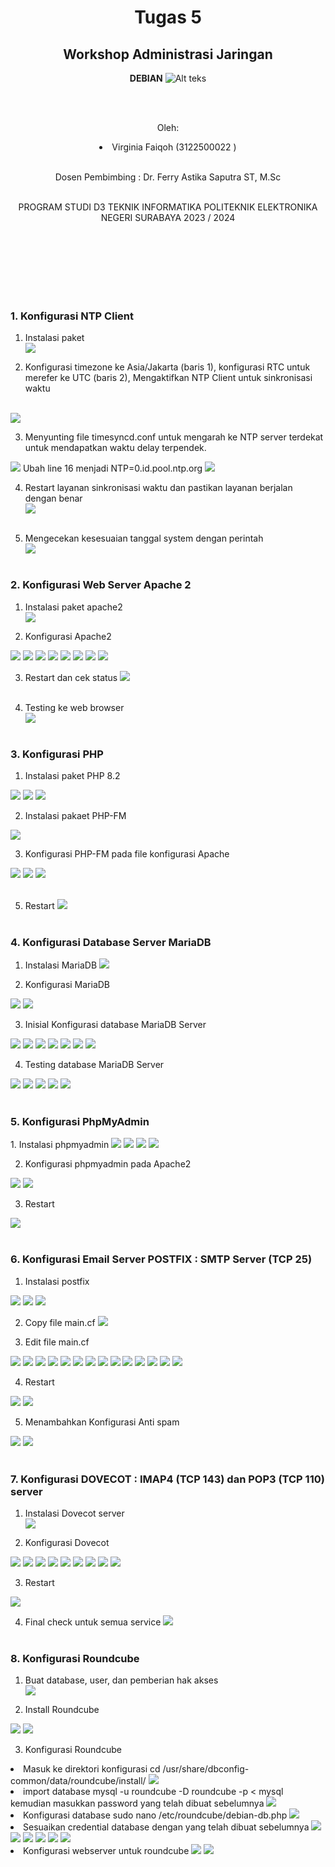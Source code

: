 <div align="center">
  <h1>Tugas 5 </h1>
 <h2>  Workshop Administrasi Jaringan</h2>
<strong>DEBIAN</strong>

<img src="Logo_PENS.png" alt="Alt teks">

<br><br>

<p>Oleh:</p>
<li>Virginia Faiqoh (3122500022 )</li>


<br>

<p>  Dosen Pembimbing     :  Dr. Ferry Astika Saputra ST, M.Sc</p>

<br>
PROGRAM STUDI D3 TEKNIK INFORMATIKA
POLITEKNIK ELEKTRONIKA NEGERI 
SURABAYA
2023 / 2024



</div>



<br><br><br><br><br><br>


<div>

  <h3>1. Konfigurasi NTP Client</h3>

  1. Instalasi paket <br>
  <img src="gbr1.png"> <br>

  2.  Konfigurasi timezone ke Asia/Jakarta (baris 1),  konfigurasi RTC untuk merefer ke UTC (baris 2), Mengaktifkan NTP Client untuk sinkronisasi waktu
  <br>
  <img src="gbr2.png"> <br>
  
  3. Menyunting file timesyncd.conf untuk mengarah ke NTP server terdekat untuk mendapatkan waktu delay terpendek. <br>
  <img src="gbr3.png">
  Ubah line 16 menjadi NTP=0.id.pool.ntp.org 
  <img src="gbr4.png"> <br>
  
  4. Restart layanan sinkronisasi waktu dan pastikan layanan berjalan dengan benar <br>
  <img src="gbr5.png"> <br><br>
 
  5. Mengecekan kesesuaian tanggal system dengan perintah <br>
  <img src="gbr6.png"><br><br>

  <h3>2. Konfigurasi Web Server Apache 2</h3>

  1. Instalasi paket apache2 <br>
  <img src="gbr7.png"> <br>

  2. Konfigurasi Apache2
  <img src="gbr8.png">
  <img src="gbr9.png">
  <img src="gbr10.png">
  <img src="gbr11.png">
  <img src="gbr12.png">
  <img src="gbr13.png">
  <img src="gbr14.png">
  <img src="gbr15.png"> <br>

  3. Restart dan cek status
  <img src="gbr16.png"> <br><br>

  3. Testing ke web browser <br>
  <img src="gbr17.png"> <br><br>
  
  <h3>3. Konfigurasi PHP</h3>

  1. Instalasi paket PHP 8.2 <br>
  <img src="gbr18.png"> 
  <img src="gbr19.png">
  <img src="gbr20.png"><br>

  2. Instalasi pakaet PHP-FM
  <img src="gbr21.png">

  3. Konfigurasi PHP-FM pada file konfigurasi Apache <br>
  <img src="gbr22.png"> 
  <img src="gbr23.png">
  <img src="gbr24.png"><br><br>
  
  5. Restart
  <img src="gbr25.png"><br><br>

  <h3>4. Konfigurasi Database Server MariaDB</h3>

  1. Instalasi MariaDB
  <img src="gbr26.png"> <br>

  2. Konfigurasi MariaDB 
  <img src="gbr27.png"> 
  <img src="gbr28.png"><br>
  
  3. Inisial Konfigurasi database MariaDB Server
   <img src="gbr29.png">  
   <img src="gbr30.png"> 
   <img src="gbr31.png"> 
   <img src="gbr32.png">
   <img src="gbr33.png">
   <img src="gbr34.png">
   <img src="gbr35.png"> <br>
   
  4. Testing database MariaDB Server
   <img src="gbr36.png"> 
   <img src="gbr37.png">
   <img src="gbr38.png">
   <img src="gbr39.png">
   <img src="gbr40.png"> <br><br>

  <h3>5. Konfigurasi PhpMyAdmin</h3>
  1. Instalasi phpmyadmin
   <img src="gbr41.png"> 
   <img src="gbr42.png">
   <img src="gbr43.png">
   <img src="gbr44.png"><br>

  2. Konfigurasi phpmyadmin pada Apache2 
   <img src="gbr45.png">
   <img src="gbr46.png"> <br>
  
  3. Restart
   <img src="gbr47.png">
    <br><br>  

  <h3>6. Konfigurasi Email Server POSTFIX : SMTP Server (TCP 25)</h3>

  1. Instalasi postfix
  <img src="gbr48.png">
  <img src="gbr49.png">
  <img src="gbr50.png"> <br>

  2. Copy file main.cf
  <img src="gbr51.png"> <br>

  3. Edit file main.cf 
  <img src="gbr52.png"> 
  <img src="gbr53.png">
  <img src="gbr54.png">
  <img src="gbr55.png">
  <img src="gbr56.png">
  <img src="gbr57.png">
  <img src="gbr58.png">
  <img src="gbr59.png">
  <img src="gbr60.png">
  <img src="gbr61.png">
  <img src="gbr62.png">
  <img src="gbr63.png">
  <img src="gbr64.png">
  <img src="gbr65.png"><br>

  4. Restart
  <img src="gbr66.png">
  <img src="gbr67.png"> <br>
  
  5. Menambahkan Konfigurasi Anti spam 
  <img src="gbr68.png"> 
  <img src="gbr69.png"><br><br>

  <h3>7. Konfigurasi DOVECOT : IMAP4 (TCP 143) dan POP3 (TCP 110) server </h3>

  1. Instalasi Dovecot server <br>
  <img src="gbr70.png"> <br>

  2. Konfigurasi Dovecot
  <img src="gbr71.png">
  <img src="gbr72.png">
  <img src="gbr73.png">
  <img src="gbr74.png">
  <img src="gbr75.png">
  <img src="gbr76.png">
  <img src="gbr77.png">
  <img src="gbr78.png">
  <img src="gbr79.png"> <br>

  3. Restart
  <img src="gbr80.png">
  
  4. Final check untuk semua service
  <img src="gbr81.png"> <br><br>

  <h3>8. Konfigurasi Roundcube </h3>

  1. Buat database, user, dan pemberian hak akses <br>
  <img src="gbr82.png"><br>

  2. Install Roundcube
  <img src="gbr83.png">
  <img src="gbr84.png"> <br>

  3. Konfigurasi Roundcube
  <li>Masuk ke direktori konfigurasi cd /usr/share/dbconfig-common/data/roundcube/install/
  <img src="gbr85.png">
  
  <li>import database mysql -u roundcube -D roundcube -p < mysql kemudian masukkan password yang telah dibuat sebelumnya
  <img src="gbr86.png">
  
  <li> Konfigurasi database sudo nano /etc/roundcube/debian-db.php
  <img src="gbr87.png">

  <li> Sesuaikan credential database dengan yang telah dibuat sebelumnya
  <img src="gbr88.png">
  <img src="gbr89.png">
  <img src="gbr90.png">
  <img src="gbr91.png">
  <img src="gbr92.png">
  <img src="gbr93.png"><br>

  <li> Konfigurasi webserver untuk roundcube
  <img src="gbr94.png">
  <img src="gbr95.png">
  
</p>
</div>